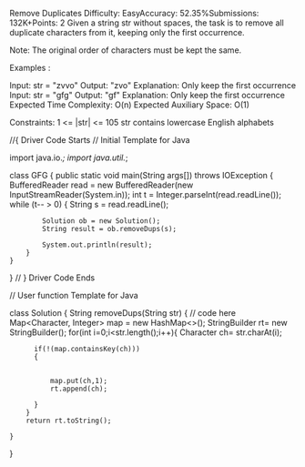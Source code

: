 Remove Duplicates
Difficulty: EasyAccuracy: 52.35%Submissions: 132K+Points: 2
Given a string str without spaces, the task is to remove all duplicate characters from it, keeping only the first occurrence.

Note: The original order of characters must be kept the same. 

Examples :

Input: str = "zvvo"
Output: "zvo"
Explanation: Only keep the first occurrence
Input: str = "gfg"
Output: "gf"
Explanation: Only keep the first occurrence
Expected Time Complexity: O(n)
Expected Auxiliary Space: O(1)

Constraints:
1 <= |str| <= 105
str contains lowercase English alphabets


//{ Driver Code Starts
// Initial Template for Java

import java.io.*;
import java.util.*;

class GFG {
    public static void main(String args[]) throws IOException {
        BufferedReader read = new BufferedReader(new InputStreamReader(System.in));
        int t = Integer.parseInt(read.readLine());
        while (t-- > 0) {
            String s = read.readLine();

            Solution ob = new Solution();
            String result = ob.removeDups(s);

            System.out.println(result);
        }
    }
}
// } Driver Code Ends


// User function Template for Java

class Solution {
    String removeDups(String str) {
        // code here
          Map<Character, Integer> map = new HashMap<>();
        StringBuilder rt= new StringBuilder();
        for(int i=0;i<str.length();i++){
            Character ch= str.charAt(i);
            
          if(!(map.containsKey(ch)))
          {
              
              
              map.put(ch,1);
              rt.append(ch);
              
          }
        }
        return rt.toString();
              
    }
}
